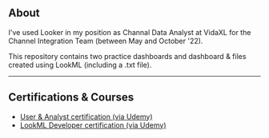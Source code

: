 ## About

I've used Looker in my position as Channal Data Analyst at VidaXL for the Channel Integration Team (between May and October '22).

This repository contains two practice dashboards and dashboard & files created using LookML (including a .txt file).

---
## Certifications & Courses

* [User & Analyst certification (via Udemy)](https://github.com/alexandruavram-rusu/My-Data-Portfolio/blob/main/Google%20Looker/Looker%20-%20User%20%26%20Analyst%20certification.pdf)
* [LookML Developer certification (via Udemy)](https://github.com/alexandruavram-rusu/My-Data-Portfolio/blob/main/Google%20Looker/Looker%20-%20LookML%20Developer%20certification.pdf)
